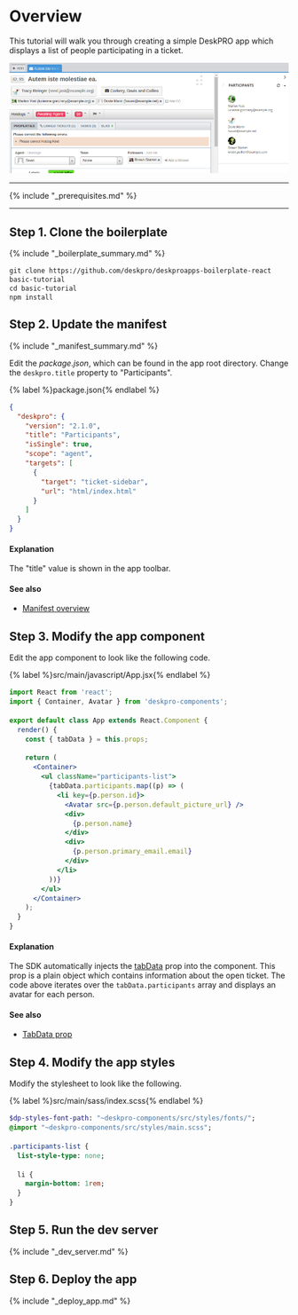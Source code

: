 Overview
========
This tutorial will walk you through creating a simple DeskPRO app which displays a list of people participating in a ticket.

![screenshot](/images/tutorials/basic-1.png)

----

{% include "_prerequisites.md" %}

----

## Step 1. Clone the boilerplate
{% include "_boilerplate_summary.md" %}

```
git clone https://github.com/deskpro/deskproapps-boilerplate-react basic-tutorial
cd basic-tutorial
npm install
```

## Step 2. Update the manifest

{% include "_manifest_summary.md" %}

Edit the _package.json_, which can be found in the app root directory. Change the `deskpro.title` property to "Participants".

{% label %}package.json{% endlabel %}
```json
{
  "deskpro": {
    "version": "2.1.0",
    "title": "Participants",
    "isSingle": true,
    "scope": "agent",
    "targets": [
      {
        "target": "ticket-sidebar",
        "url": "html/index.html"
      }
    ]
  }
}
```

#### Explanation

The "title" value is shown in the app toolbar.

#### See also

* [Manifest overview](/api/manifest.html)

## Step 3. Modify the app component
Edit the app component to look like the following code.

{% label %}src/main/javascript/App.jsx{% endlabel %}
```jsx
import React from 'react';
import { Container, Avatar } from 'deskpro-components';

export default class App extends React.Component {
  render() {
    const { tabData } = this.props;
    
    return (
      <Container>
        <ul className="participants-list">
          {tabData.participants.map((p) => (
            <li key={p.person.id}>
              <Avatar src={p.person.default_picture_url} />
              <div>
                {p.person.name}
              </div>
              <div>
                {p.person.primary_email.email}
              </div>
            </li>
          ))}
        </ul>
      </Container>
    );
  }
}
```

#### Explanation

The SDK automatically injects the [tabData](/api/props/tabdata.md) prop into the component. This prop is a plain object which contains information about the open ticket. The code above iterates over the `tabData.participants` array and displays an avatar for each person.

#### See also

* [TabData prop](/api/props/tabdata.html)

## Step 4. Modify the app styles
Modify the stylesheet to look like the following.

{% label %}src/main/sass/index.scss{% endlabel %}
```sass
$dp-styles-font-path: "~deskpro-components/src/styles/fonts/";
@import "~deskpro-components/src/styles/main.scss";

.participants-list {
  list-style-type: none;
  
  li {
    margin-bottom: 1rem;
  }
}
```

## Step 5. Run the dev server
{% include "_dev_server.md" %}

## Step 6. Deploy the app
{% include "_deploy_app.md" %}
